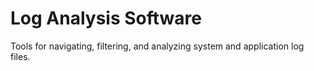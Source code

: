 # Log Analysis Software

Tools for navigating, filtering, and analyzing system and application log files.
